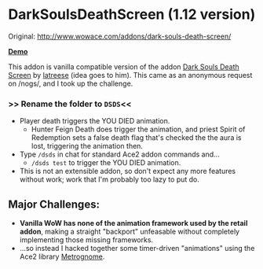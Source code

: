 # DarkSoulsDeathScreen (1.12 version)

Original: http://www.wowace.com/addons/dark-souls-death-screen/

**[Demo](https://gitgud.io/SweedJesus/DarkSoulsDeathScreen_1.12/raw/master/dsds.webm)**

This addon is vanilla compatible version of the addon [Dark Souls Death
Screen][dsds] by [latreese][latreese] (idea goes to him). This came as an
anonymous request on /nogs/, and I took up the challenge.

### **>> Rename the folder to `DSDS`<<**

-   Player death triggers the YOU DIED animation.
    -   Hunter Feign Death does trigger the animation, and priest Spirit of
        Redemption sets a false death flag that's checked the the aura is lost,
        triggering the animation then.
-   Type `/dsds` in chat for standard Ace2 addon commands and...
    -   `/dsds test` to trigger the YOU DIED animation.
-   This is not an extensible addon, so don't expect any more features without
    work; work that I'm probably too lazy to put do.

## Major Challenges:

-   **Vanilla WoW has none of the animation framework used by the retail
    addon**, making a straight "backport" unfeasable without completely
    implementing those missing frameworks.
-   ...so instead I hacked together some timer-driven "animations" using the
    Ace2 library [Metrognome][metrognome].

[dsds]:http://www.wowace.com/addons/dark-souls-death-screen/
[latreese]:http://www.wowace.com/profiles/latreese/
[metrognome]:https://web.archive.org/web/20070729015742/http://www.wowace.com/wiki/Metrognome
